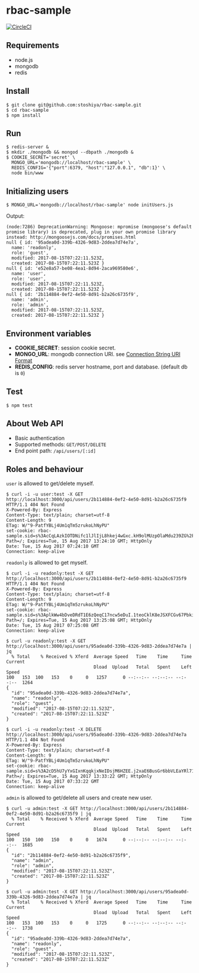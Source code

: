 # rbac-sample

[![CircleCI](https://circleci.com/gh/stoshiya/rbac-sample.svg?style=svg&circle-token=82e28952dde8c7b123b463fa2794ae7cc7af2ec4)](https://circleci.com/gh/stoshiya/rbac-sample)

## Requirements

 - node.js
 - mongodb
 - redis


## Install

    $ git clone git@github.com:stoshiya/rbac-sample.git
    $ cd rbac-sample
    $ npm install


## Run

    $ redis-server &
    $ mkdir ./mongodb && mongod --dbpath ./mongodb &
    $ COOKIE_SECRET='secret' \
      MONGO_URL='mongodb://localhost/rbac-sample' \
      REDIS_CONFIG='{"port":6379, "host":"127.0.0.1", "db":1}' \
      node bin/www


## Initializing users

    $ MONGO_URL='mongodb://localhost/rbac-sample' node initUsers.js

Output:

    (node:7286) DeprecationWarning: Mongoose: mpromise (mongoose's default promise library) is deprecated, plug in your own promise library instead: http://mongoosejs.com/docs/promises.html
    null { id: '95adea0d-339b-4326-9d83-2ddea7d74e7a',
      name: 'readonly',
      role: 'guest',
      modified: 2017-08-15T07:22:11.523Z,
      created: 2017-08-15T07:22:11.523Z }
    null { id: 'e52e8a57-be08-4ea1-8d94-2aca969580e6',
      name: 'user',
      role: 'user',
      modified: 2017-08-15T07:22:11.523Z,
      created: 2017-08-15T07:22:11.523Z }
    null { id: '2b114884-0ef2-4e50-8d91-b2a26c6735f9',
      name: 'admin',
      role: 'admin',
      modified: 2017-08-15T07:22:11.523Z,
      created: 2017-08-15T07:22:11.523Z }


## Environment variables

 - **COOKIE_SECRET**: session cookie secret.
 - **MONGO_URL**: mongodb connection URI. see [Connection String URI Format](http://docs.mongodb.org/manual/reference/connection-string/)
 - **REDIS_CONFIG**: redis server hostname, port and database. (default db is `0`)


## Test

    $ npm test


## About Web API 

 - Basic authentication
 - Supported methods: `GET/POST/DELETE`
 - End point path: `/api/users/[:id]`


## Roles and behaviour

`user` is allowed to get/delete myself.  

    $ curl -i -u user:test -X GET http://localhost:3000/api/users/2b114884-0ef2-4e50-8d91-b2a26c6735f9
    HTTP/1.1 404 Not Found
    X-Powered-By: Express
    Content-Type: text/plain; charset=utf-8
    Content-Length: 9
    ETag: W/"9-PatfYBLj4Um1qTm5zrukoLhNyPU"
    set-cookie: rbac-sample.sid=s%3AcCqLAzkIOTDNifc1lJlIjL8hkej4wGxc.kH9olMUzpOlaMdu239ZG%2FI5HnSLyIbRYGeCoRwCHZxM; Path=/; Expires=Tue, 15 Aug 2017 13:24:10 GMT; HttpOnly
    Date: Tue, 15 Aug 2017 07:24:10 GMT
    Connection: keep-alive

`readonly` is allowed to get myself.  

    $ curl -i -u readonly:test -X GET http://localhost:3000/api/users/2b114884-0ef2-4e50-8d91-b2a26c6735f9
    HTTP/1.1 404 Not Found
    X-Powered-By: Express
    Content-Type: text/plain; charset=utf-8
    Content-Length: 9
    ETag: W/"9-PatfYBLj4Um1qTm5zrukoLhNyPU"
    set-cookie: rbac-sample.sid=s%3AplkWw4bDveDRdT1E6zQeqC17ncw5eDuI.1teoCklK8eJSXFCGv67Pbki5IStwdNdQ4ex8DH5f8f8; Path=/; Expires=Tue, 15 Aug 2017 13:25:08 GMT; HttpOnly
    Date: Tue, 15 Aug 2017 07:25:08 GMT
    Connection: keep-alive

    $ curl -u readonly:test -X GET http://localhost:3000/api/users/95adea0d-339b-4326-9d83-2ddea7d74e7a | jq
      % Total    % Received % Xferd  Average Speed   Time    Time     Time  Current
                                     Dload  Upload   Total   Spent    Left  Speed
    100   153  100   153    0     0   1257      0 --:--:-- --:--:-- --:--:--  1264
    {
      "id": "95adea0d-339b-4326-9d83-2ddea7d74e7a",
      "name": "readonly",
      "role": "guest",
      "modified": "2017-08-15T07:22:11.523Z",
      "created": "2017-08-15T07:22:11.523Z"
    }

    $ curl -i -u readonly:test -X DELETE http://localhost:3000/api/users/95adea0d-339b-4326-9d83-2ddea7d74e7a
    HTTP/1.1 404 Not Found
    X-Powered-By: Express
    Content-Type: text/plain; charset=utf-8
    Content-Length: 9
    ETag: W/"9-PatfYBLj4Um1qTm5zrukoLhNyPU"
    set-cookie: rbac-sample.sid=s%3A2cD5hU7yYxGIxnKqqkjxNeIDsjM6HZEE.j2xaE6BusGr6bbVLEaYRl713o%2FwDyC76Cdz89DvbQWw; Path=/; Expires=Tue, 15 Aug 2017 13:33:22 GMT; HttpOnly
    Date: Tue, 15 Aug 2017 07:33:22 GMT
    Connection: keep-alive

`admin` is allowed to get/delete all users and create new user.

    $ curl -u admin:test -X GET http://localhost:3000/api/users/2b114884-0ef2-4e50-8d91-b2a26c6735f9 | jq
      % Total    % Received % Xferd  Average Speed   Time    Time     Time  Current
                                     Dload  Upload   Total   Spent    Left  Speed
    100   150  100   150    0     0   1674      0 --:--:-- --:--:-- --:--:--  1685
    {
      "id": "2b114884-0ef2-4e50-8d91-b2a26c6735f9",
      "name": "admin",
      "role": "admin",
      "modified": "2017-08-15T07:22:11.523Z",
      "created": "2017-08-15T07:22:11.523Z"
    }
    
    $ curl -u admin:test -X GET http://localhost:3000/api/users/95adea0d-339b-4326-9d83-2ddea7d74e7a | jq
      % Total    % Received % Xferd  Average Speed   Time    Time     Time  Current
                                     Dload  Upload   Total   Spent    Left  Speed
    100   153  100   153    0     0   1725      0 --:--:-- --:--:-- --:--:--  1738
    {
      "id": "95adea0d-339b-4326-9d83-2ddea7d74e7a",
      "name": "readonly",
      "role": "guest",
      "modified": "2017-08-15T07:22:11.523Z",
      "created": "2017-08-15T07:22:11.523Z"
    }

